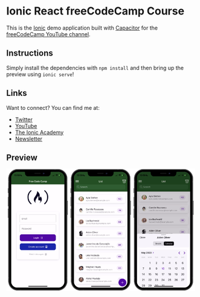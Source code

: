 # Ionic React freeCodeCamp Course

This is the [Ionic](https://ionicframework.com/) demo application built with [Capacitor](https://capacitorjs.com/) for the [freeCodeCamp YouTube channel](https://www.youtube.com/@freecodecamp).

## Instructions

Simply install the dependencies with `npm install` and then bring up the preview using `ionic serve`!

## Links

Want to connect? You can find me at:

- [Twitter](https://twitter.com/schlimmson)
- [YouTube](https://www.youtube.com/@galaxies_dev)
- [The Ionic Academy](https://ionicacademy.com/)
- [Newsletter](https://devdactic.com/)

## Preview


<div style="display: flex; flex-direction: 'row';">
<img src="./screenshots/1.png" width=33%>
<img src="./screenshots/2.png" width="33%">
<img src="./screenshots/3.png" width="33%">

</div>

